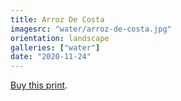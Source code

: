 ```yaml
---
title: Arroz De Costa
imagesrc: "water/arroz-de-costa.jpg"
orientation: landscape
galleries: ["water"]
date: "2020-11-24"
---
```


[Buy this print](https://weshargrovephotography.square.site/product/arroz-de-costa/58).
